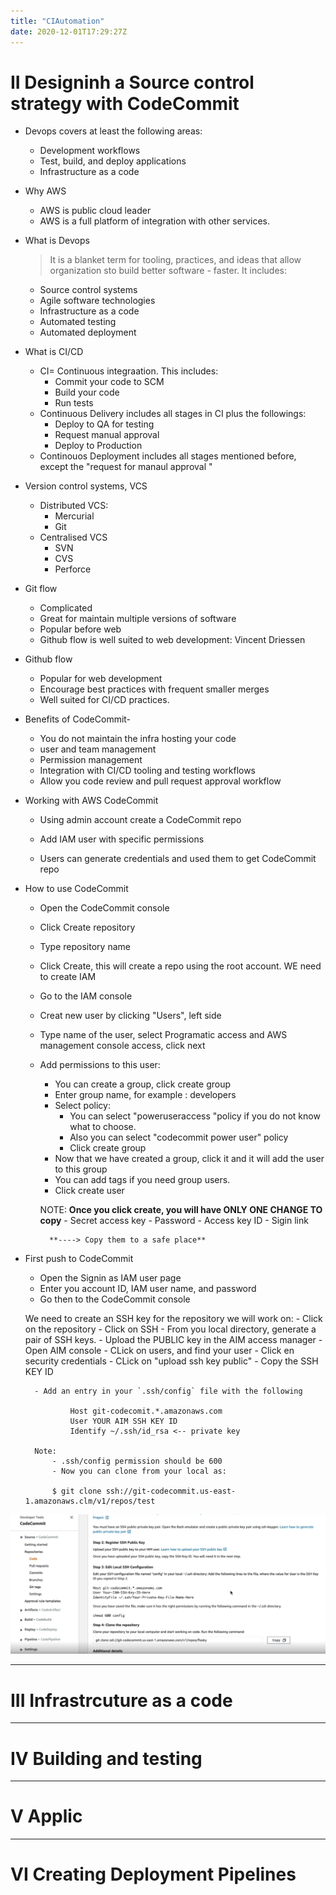 ```yaml
---
title: "CIAutomation"
date: 2020-12-01T17:29:27Z
---
```



# II Designinh a Source control strategy with CodeCommit

- Devops covers at least the following areas:
    - Development workflows
    - Test, build, and deploy applications
    - Infrastructure as a code

- Why AWS
    - AWS is public cloud leader
    - AWS is a full platform of integration with other services.

- What is Devops
    > It is a blanket term for tooling, practices, and ideas that allow organization sto build better software - faster. It includes:
    - Source control systems
    - Agile software technologies
    - Infrastructure as a code
    - Automated testing
    - Automated deployment

- What is CI/CD
    - CI= Continuous integraation. This includes:
        - Commit your code to SCM
        - Build your code
        - Run tests
    - Continuous Delivery includes all stages in CI plus the followings:
        - Deploy to QA for testing
        - Request manual approval 
        - Deploy to Production
    - Continouos Deployment includes all stages mentioned before, except the "request for manaul approval "

- Version control systems, VCS
    - Distributed VCS:
        - Mercurial
        - Git
    - Centralised VCS
        - SVN
        - CVS
        - Perforce

- Git flow
    - Complicated
    - Great for maintain multiple versions of software
    - Popular before web
    - Github flow is well suited to web development: Vincent Driessen

- Github flow
    - Popular for web development
    - Encourage best practices with frequent smaller merges
    - Well suited for CI/CD practices.

- Benefits of CodeCommit-
    - You do not maintain the infra hosting your code
    - user and team management
    - Permission management
    - Integration with CI/CD tooling and testing workflows
    - Allow you code review and pull request approval workflow 

- Working with AWS CodeCommit

    - Using admin account create a CodeCommit repo
    - Add IAM user with specific permissions

    - Users can generate credentials  and used them to get CodeCommit repo 

- How to use CodeCommit
    - Open the CodeCommit console
    - Click Create repository
    - Type repository name
    - Click Create, this will create a repo using the root account. WE need to create IAM

    - Go to the IAM console
    - Creat new user by clicking "Users", left side
    - Type name of the user, select Programatic access and AWS management console access, click next
    - Add permissions to this user:
        - You can create  a group, click create group
        - Enter group name, for example : developers
        - Select policy:
            - You can select "poweruseraccess "policy if you do not know what to choose.
            - Also you can select "codecommit power user" policy
            - Click create group
        - Now that we have created a group, click it and it will add the user to this group
        - You can add tags if you need group users.
        - Click create user

        NOTE: **Once you click create, you will have ONLY ONE CHANGE TO copy**
            - Secret access key
            - Password
            - Access key ID
            - Sigin link 

            **----> Copy them to a safe place**

- First push to CodeCommit

    - Open the Signin as IAM user page
    - Enter you account ID, IAM user name, and password
    - Go then to the CodeCommit console 

    We need to create an SSH key for the repository we will work on:
        - Click on the repository
        - Click on SSH
        - From you local directory, generate a pair of SSH keys.
        - Upload the PUBLIC key in the AIM access manager 
            - Open AIM console
            - CLick on users, and find your user
            - Click en security credentials
            - CLick on "upload ssh key public"
            - Copy the SSH KEY ID

        - Add an entry in your `.ssh/config` file with the following

                Host git-codecomit.*.amazonaws.com
                User YOUR AIM SSH KEY ID 
                Identify ~/.ssh/id_rsa <-- private key

        Note:
            - .ssh/config permission should be 600
            - Now you can clone from your local as:

            $ git clone ssh://git-codecommit.us-east-1.amazonaws.clm/v1/repos/test

![Adding a ssh key](/devops/aws/devopseng/codecommitaddsshkey.png)

    








---
# III Infrastrcuture as a code


---
# IV Building and testing


---
# V Applic


---
# VI Creating Deployment Pipelines

